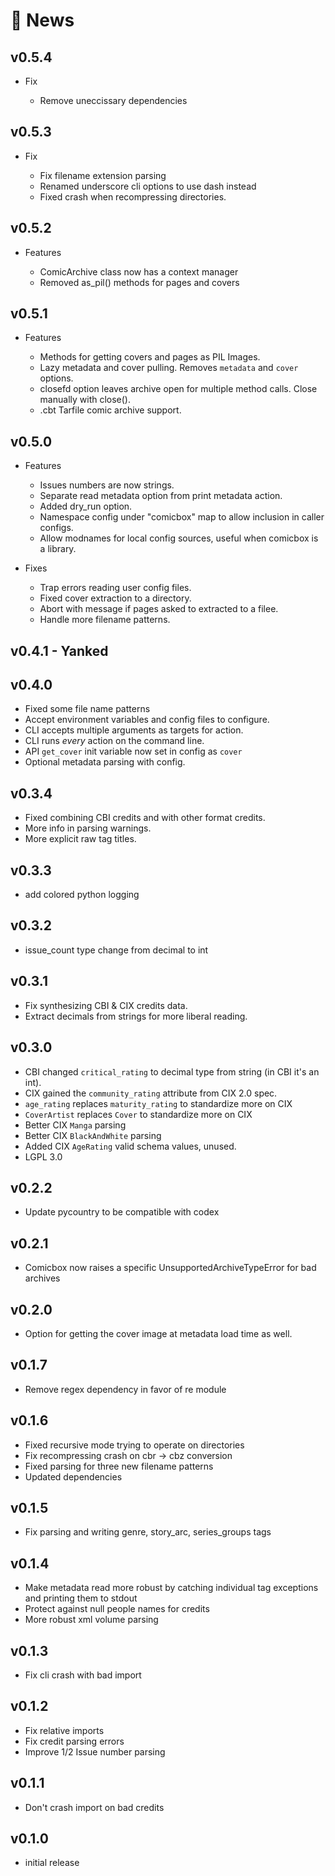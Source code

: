 # 📰 News

## v0.5.4

- Fix

  - Remove uneccissary dependencies

## v0.5.3

- Fix

  - Fix filename extension parsing
  - Renamed underscore cli options to use dash instead
  - Fixed crash when recompressing directories.

## v0.5.2

- Features

  - ComicArchive class now has a context manager
  - Removed as_pil() methods for pages and covers

## v0.5.1

- Features

  - Methods for getting covers and pages as PIL Images.
  - Lazy metadata and cover pulling. Removes `metadata` and `cover` options.
  - closefd option leaves archive open for multiple method calls. Close manually with close().
  - .cbt Tarfile comic archive support.

## v0.5.0

- Features

  - Issues numbers are now strings.
  - Separate read metadata option from print metadata action.
  - Added dry_run option.
  - Namespace config under "comicbox" map to allow inclusion in caller configs.
  - Allow modnames for local config sources, useful when comicbox is a library.

- Fixes
  - Trap errors reading user config files.
  - Fixed cover extraction to a directory.
  - Abort with message if pages asked to extracted to a filee.
  - Handle more filename patterns.

## v0.4.1 - Yanked

## v0.4.0

- Fixed some file name patterns
- Accept environment variables and config files to configure.
- CLI accepts multiple arguments as targets for action.
- CLI runs _every_ action on the command line.
- API `get_cover` init variable now set in config as `cover`
- Optional metadata parsing with config.

## v0.3.4

- Fixed combining CBI credits and with other format credits.
- More info in parsing warnings.
- More explicit raw tag titles.

## v0.3.3

- add colored python logging

## v0.3.2

- issue_count type change from decimal to int

## v0.3.1

- Fix synthesizing CBI & CIX credits data.
- Extract decimals from strings for more liberal reading.

## v0.3.0

- CBI changed `critical_rating` to decimal type from string (in CBI it's an int).
- CIX gained the `community_rating` attribute from CIX 2.0 spec.
- `age_rating` replaces `maturity_rating` to standardize more on CIX
- `CoverArtist` replaces `Cover` to standardize more on CIX
- Better CIX `Manga` parsing
- Better CIX `BlackAndWhite` parsing
- Added CIX `AgeRating` valid schema values, unused.
- LGPL 3.0

## v0.2.2

- Update pycountry to be compatible with codex

## v0.2.1

- Comicbox now raises a specific UnsupportedArchiveTypeError for bad archives

## v0.2.0

- Option for getting the cover image at metadata load time as well.

## v0.1.7

- Remove regex dependency in favor of re module

## v0.1.6

- Fixed recursive mode trying to operate on directories
- Fix recompressing crash on cbr -> cbz conversion
- Fixed parsing for three new filename patterns
- Updated dependencies

## v0.1.5

- Fix parsing and writing genre, story_arc, series_groups tags

## v0.1.4

- Make metadata read more robust by catching individual tag exceptions and printing them to stdout
- Protect against null people names for credits
- More robust xml volume parsing

## v0.1.3

- Fix cli crash with bad import

## v0.1.2

- Fix relative imports
- Fix credit parsing errors
- Improve 1/2 Issue number parsing

## v0.1.1

- Don't crash import on bad credits

## v0.1.0

- initial release
